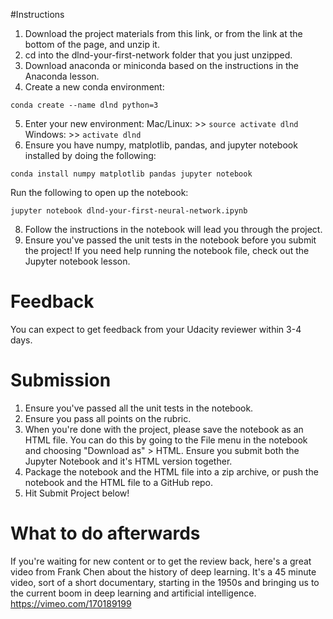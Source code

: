 #Instructions
1. Download the project materials from this link, or from the link at the bottom of the page, and unzip it.
2. cd into the dlnd-your-first-network folder that you just unzipped.
3. Download anaconda or miniconda based on the instructions in the Anaconda lesson.
4. Create a new conda environment:
```
conda create --name dlnd python=3
```
5. Enter your new environment:
  Mac/Linux: >> ```source activate dlnd```
  Windows: >> ```activate dlnd```
6. Ensure you have numpy, matplotlib, pandas, and jupyter notebook installed by doing the following:
```
conda install numpy matplotlib pandas jupyter notebook
```
  Run the following to open up the notebook:
```
jupyter notebook dlnd-your-first-neural-network.ipynb
```
8. Follow the instructions in the notebook will lead you through the project.
9. Ensure you've passed the unit tests in the notebook before you submit the project!
If you need help running the notebook file, check out the Jupyter notebook lesson.

# Feedback
You can expect to get feedback from your Udacity reviewer within 3-4 days.

# Submission
1. Ensure you've passed all the unit tests in the notebook.
2. Ensure you pass all points on the rubric.
3. When you're done with the project, please save the notebook as an HTML file. You can do this by going to the File menu in the notebook and choosing "Download as" > HTML. Ensure you submit both the Jupyter Notebook and it's HTML version together.
4. Package the notebook and the HTML file into a zip archive, or push the notebook and the HTML file to a GitHub repo.
5. Hit Submit Project below!

# What to do afterwards
If you're waiting for new content or to get the review back, here's a great video from Frank Chen about the history of deep learning. It's a 45 minute video, sort of a short documentary, starting in the 1950s and bringing us to the current boom in deep learning and artificial intelligence.
https://vimeo.com/170189199
